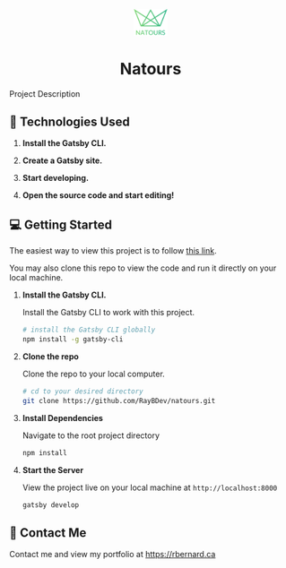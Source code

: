 <p align="center">
    <img alt="Natours Project" src="https://github.com/RayBDev/natours/blob/master/src/resources/img/logo-green-2x.png" width="60" />
</p>
<h1 align="center">
  Natours
</h1>

Project Description

## :bookmark_tabs: Technologies Used

1.  **Install the Gatsby CLI.**

2)  **Create a Gatsby site.**

3.  **Start developing.**

4)  **Open the source code and start editing!**

## :computer: Getting Started

The easiest way to view this project is to follow [this link](https://raybdev.github.io/natours/).

You may also clone this repo to view the code and run it directly on your local machine.

1.  **Install the Gatsby CLI.**

    Install the Gatsby CLI to work with this project.

    ```sh
    # install the Gatsby CLI globally
    npm install -g gatsby-cli
    ```

2.  **Clone the repo**

    Clone the repo to your local computer.

    ```sh
    # cd to your desired directory
    git clone https://github.com/RayBDev/natours.git
    ```

3.  **Install Dependencies**

    Navigate to the root project directory

    ```sh
    npm install
    ```

4.  **Start the Server**

    View the project live on your local machine at `http://localhost:8000`

    ```sh
    gatsby develop
    ```

## :email: Contact Me

Contact me and view my portfolio at <https://rbernard.ca>
